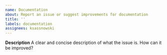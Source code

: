 ```yaml
---
name: Documentation
about: Report an issue or suggest improvements for documentation
title: ''
labels: documentation
assignees: ksassnowski
---
```


**Description**
A clear and concise description of what the issue is.
How can it be improved?